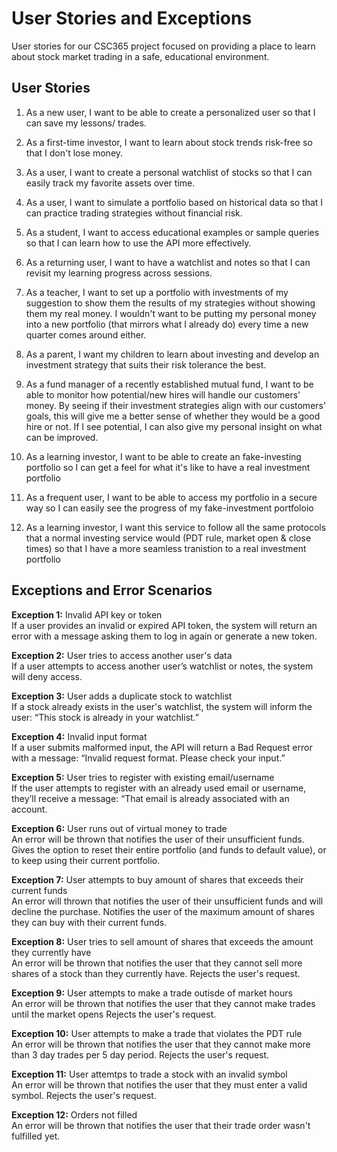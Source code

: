 # User Stories and Exceptions

User stories for our CSC365 project focused on providing a place to learn about stock market trading in a safe, educational environment.

## User Stories
1. As a new user, I want to be able to create a personalized user so that I can save my lessons/ trades.
   
2. As a first-time investor, I want to learn about stock trends risk-free so that I don't lose money. 

3. As a user, I want to create a personal watchlist of stocks so that I can easily track my favorite assets over time.

4. As a user, I want to simulate a portfolio based on historical data so that I can practice trading strategies without financial risk.

5. As a student, I want to access educational examples or sample queries so that I can learn how to use the API more effectively.

6. As a returning user, I want to have a watchlist and notes so that I can revisit my learning progress across sessions.

7. As a teacher, I want to set up a portfolio with investments of my suggestion to show them the results of my strategies without showing them my real money. I wouldn't want to be putting my personal money into a new portfolio (that mirrors what I already do) every time a new quarter comes around either.

8. As a parent, I want my children to learn about investing and develop an investment strategy that suits their risk tolerance the best.

9. As a fund manager of a recently established mutual fund, I want to be able to monitor how potential/new hires will handle our customers' money. By seeing if their investment strategies align with our customers' goals, this will give me a better sense of whether they would be a good hire or not. If I see potential, I can also give my personal insight on what can be improved.

10. As a learning investor, I want to be able to create an fake-investing portfolio so I can get a feel for what it's like to have a real investment portfolio

11. As a frequent user, I want to be able to access my portfolio in a secure way so I can easily see the progress of my fake-investment portfoloio

12. As a learning investor, I want this service to follow all the same protocols that a normal investing service would (PDT rule, market open & close times) so that I have a more seamless tranistion to a real investment portfolio


## Exceptions and Error Scenarios

<strong>Exception 1:</strong> Invalid API key or token<br>
If a user provides an invalid or expired API token, the system will return an error with a message asking them to log in again or generate a new token.

<strong>Exception 2:</strong> User tries to access another user's data<br>
If a user attempts to access another user’s watchlist or notes, the system will deny access.

<strong>Exception 3:</strong> User adds a duplicate stock to watchlist<br>
If a stock already exists in the user's watchlist, the system will inform the user: “This stock is already in your watchlist.”

<strong>Exception 4:</strong> Invalid input format<br>
If a user submits malformed input, the API will return a Bad Request error with a message: “Invalid request format. Please check your input.”

<strong>Exception 5:</strong> User tries to register with existing email/username<br>
If the user attempts to register with an already used email or username, they’ll receive a message: “That email is already associated with an account.

<strong>Exception 6:</strong> User runs out of virtual money to trade<br>
An error will be thrown that notifies the user of their unsufficient funds. Gives the option to reset their entire portfolio (and funds to default value), or to keep using their current portfolio.

<strong>Exception 7:</strong> User attempts to buy amount of shares that exceeds their current funds<br>
An error will thrown that notifies the user of their unsufficient funds and will decline the purchase. Notifies the user of the maximum amount of shares they can buy with their current funds.

<strong>Exception 8:</strong> User tries to sell amount of shares that exceeds the amount they currently have<br>
An error will be thrown that notifies the user that they cannot sell more shares of a stock than they currently have. Rejects the user's request.

<strong>Exception 9:</strong> User attempts to make a trade outisde of market hours<br>
An error will be thrown that notifies the user that they cannot make trades until the market opens Rejects the user's request.

<strong>Exception 10:</strong> User attempts to make a trade that violates the PDT rule<br>
An error will be thrown that notifies the user that they cannot make more than 3 day trades per 5 day period. Rejects the user's request.

<strong>Exception 11:</strong> User attemtps to trade a stock with an invalid symbol<br>
An error will be thrown that notifies the user that they must enter a valid symbol. Rejects the user's request.

<strong>Exception 12:</strong> Orders not filled<br>
An error will be thrown that notifies the user that their trade order wasn't fulfilled yet.




